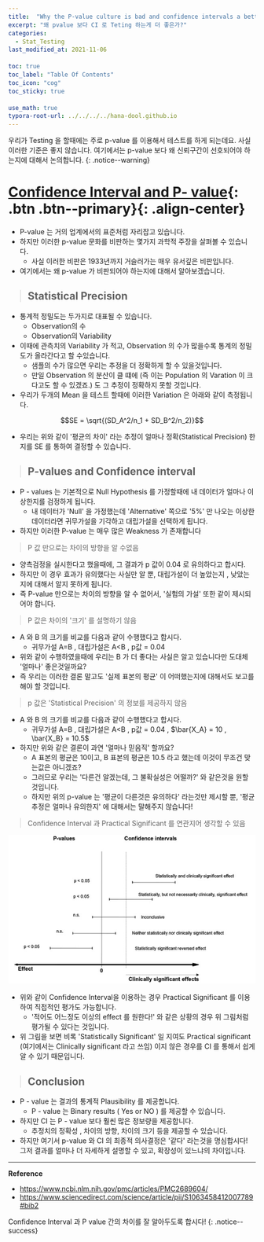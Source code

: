 ```yaml
---
title:  "Why the P-value culture is bad and confidence intervals a better alternative"
excerpt: "왜 pvalue 보다 CI 로 Teting 하는게 더 좋은가?"
categories:
  - Stat_Testing
last_modified_at: 2021-11-06

toc: true
toc_label: "Table Of Contents"
toc_icon: "cog"
toc_sticky: true

use_math: true
typora-root-url: ../../../../hana-dool.github.io
---
```


 우리가 Testing 을 할때에는 주로 p-value 를 이용해서 테스트를 하게 되는데요. 사실 이러한 기준은 좋지 않습니다. 여기에서는 p-value 보다 왜 신뢰구간이 선호되어야 하는지에 대해서 논의합니다.
{: .notice--warning}

# [Confidence Interval and P- value](#link){: .btn .btn--primary}{: .align-center}

- P-value 는 거의 업계에서의 표준처럼 자리잡고 있습니다.
- 하지만 이러한 p-value 문화를 비판하는 몇가지 과학적 주장을 살펴볼 수 있습니다.
  - 사실 이러한 비판은 1933년까지 거슬러가는 매우 유서깊은 비판입니다.
- 여기에서는 왜 p-value 가 비판되어야 하는지에 대해서 알아보겠습니다. 

> ## Statistical Precision

- 통계적 정밀도는 두가지로 대표될 수 있습니다.
  - Observation의 수
  - Observation의 Variability 
- 이때에 관측치의 Variability 가 적고, Observation 의 수가 많을수록 통계의 정밀도가 올라간다고 할 수있습니다.
  - 샘플의 수가 많으면 우리는 추정을 더 정확하게 할 수 있을것입니다.
  - 만일 Observation 의 분산이 클 떄에 (즉 이는 Population 의 Varation 이 크다고도 할 수 있겠죠.) 도  그 추정이 정확하지 못할 것입니다.
- 우리가 두개의 Mean 을 테스트 할때에 이러한 Variation 은 아래와 같이 측정됩니다.

$$SE = \sqrt{(SD_A^2/n_1 + SD_B^2/n_2)}$$

- 우리는 위와 같이 '평균의 차이' 라는 추정이 얼마나 정확(Statistical Precision) 한지를 SE 를 통하여 결정할 수 있습니다. 

> ## P-values and Confidence interval

- P - values 는 기본적으로 Null Hypothesis 를 가정할때에 내 데이터가 얼마나 이상한지를 검정하게 됩니다.
  - 내 데이터가 'Null' 을 가정했는데 'Alternative' 쪽으로 '5%' 만 나오는 이상한 데이터라면 귀무가설을 기각하고 대립가설을 선택하게 됩니다.
- 하지만 이러한 P-value 는 매우 많은 Weakness 가 존재합니다

> P 값 만으로는 차이의 방향을 알 수없음

- 양측검정을 실시한다고 했을때에, 그 결과가 p 값이 0.04 로 유의하다고 합시다.
- 하지만 이 경우 효과가 유의했다는 사실만 알 뿐, 대립가설이 더 높았는지 , 낮았는지에 대해서 알지 못하게 됩니다.
- 즉 P-value 만으로는 차이의 방향을 알 수 없어서, '실험의 가설' 또한 같이 제시되어야 합니다. 

> P 값은 차이의 '크기' 를 설명하기 않음

- A 와 B 의 크기를 비교를 다음과 같이 수행했다고 합시다.
  -  귀무가설 A=B , 대립가설은 A<B , p값 = 0.04 
- 위와 같이 수행하였을때에 우리는 B 가 더 좋다는 사실은 알고 있습니다만 도대체 '얼마나' 좋은것일까요? 
- 즉 우리는 이러한 결론 말고도 '실제 표본의 평균' 이 어떠했는지에 대해서도 보고를 해야 할 것입니다.

> p 값은 'Statistical Precision' 의 정보를 제공하지 않음

- A 와 B 의 크기를 비교를 다음과 같이 수행했다고 합시다.
  -  귀무가설 A=B , 대립가설은 A<B , p값 = 0.04  , $\bar{X_A} = 10 , \bar{X_B} = 10.5$
- 하지만 위와 같은 결론이 과연 '얼마나 믿음직' 할까요? 
  - A 표본의 평균은 10이고, B 표본의 평균은 10.5 라고 했는데 이것이 무조건 맞는값은 아니겠죠?
  - 그러므로 우리는 '다른건 알겠는데, 그 불확실성은 어떨까?' 와 같은것을 원할 것입니다.
  - 하지만 위의 p-value 는 '평균이 다른것은 유의하다' 라는것만 제시할 뿐, '평균 추정은 얼마나 유의한지' 에 대해서는 말해주지 않습니다!

> Confidence Interval 과 Practical Significant 를 연관지어 생각할 수 있음

![png](/assets/images/Stat/92_1.png)

- 위와 같이 Confidence Interval을 이용하는 경우 Practical Significant 를 이용하여 직접적인 평가도 가능합니다.
  - '적어도 어느정도 이상의 effect 를 원한다!' 와 같은 상황의 경우 위 그림처럼 평가될 수 있다는 것입니다. 
- 위 그림을 보면 비록 'Statistically Significant' 일 지여도 Practical significant (여기에서는 Clinically significant 라고 쓰임) 이지 않은 경우를 CI 를 통해서 쉽게 알 수 있기 때문입니다.

> ## Conclusion

- P - value 는 결과의 통계적 Plausibility 를 제공합니다. 
  - P - value 는 Binary results ( Yes or NO ) 를 제공할 수 있습니다.
- 하지만 CI 는 P - value 보다 훨씬 많은 정보량을 제공합니다.
  - 추정치의 정확성 , 차이의 방향, 차이의 크기 등을 제공할 수 있습니다.
- 하지만 여기서 p-value 와 CI 의 최종적 의사결정은 '같다' 라는것을 명심합시다! 그저 결과를 얼마나 더 자세하게 설명할 수 있고, 확장성이 있느냐의 차이입니다.

---

**Reference**

- <https://www.ncbi.nlm.nih.gov/pmc/articles/PMC2689604/>
- <https://www.sciencedirect.com/science/article/pii/S1063458412007789#bib2>

 Confidence Interval 과 P value 간의 차이를 잘 알아두도록 합시다! 
{: .notice--success}

